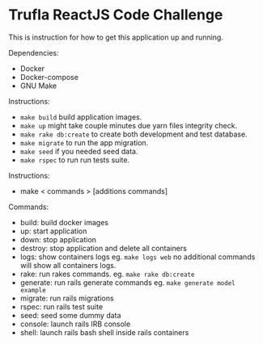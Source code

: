 # Trufla ReactJS Code Challenge

This is instruction for how to get this application up and running.

Dependencies:

* Docker
* Docker-compose
* GNU Make

Instructions:
 - `make build` build application images.
 - `make up` might take couple minutes due yarn files integrity check. 
 - `make rake db:create` to create both development and test database.
 - `make migrate` to run the app migration.
 - `make seed` if you needed seed data.
 - `make rspec` to run run tests suite.

Instructions:

* make < commands > [additions commands]

Commands:
* build: build docker images
* up: start application
* down: stop application
* destroy: stop application and delete all containers
* logs: show containers logs eg. `make logs web` no additional commands will show all containers logs.
* rake: run rakes commands. eg. `make rake db:create`
* generate: run rails generate commands eg. `make generate model example`
* migrate: run rails migrations
* rspec: run rails test suite
* seed: seed some dummy data
* console: launch rails IRB console 
* shell: launch rails bash shell inside rails containers
